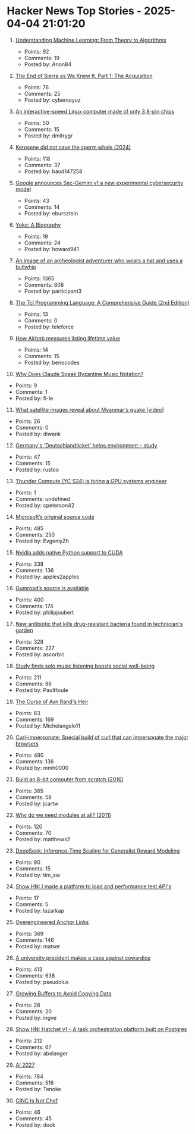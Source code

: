 # Hacker News Top Stories - 2025-04-04 21:01:20

1. [Understanding Machine Learning: From Theory to Algorithms](https://www.cs.huji.ac.il/~shais/UnderstandingMachineLearning/copy.html)
   - Points: 92
   - Comments: 19
   - Posted by: Anon84

2. [The End of Sierra as We Knew It, Part 1: The Acquisition](https://www.filfre.net/2025/04/the-end-of-sierra-as-we-knew-it-part-1-the-acquisition/)
   - Points: 76
   - Comments: 25
   - Posted by: cybersoyuz

3. [An interactive-speed Linux computer made of only 3 8-pin chips](https://dmitry.gr/?r=05.Projects&proj=36.%208pinLinux)
   - Points: 50
   - Comments: 15
   - Posted by: dmitrygr

4. [Kerosene did not save the sperm whale (2024)](https://edconway.substack.com/p/no-kerosene-did-not-save-the-sperm)
   - Points: 118
   - Comments: 37
   - Posted by: baud147258

5. [Google announces Sec-Gemini v1 a new experimental cybersecurity model](https://security.googleblog.com/2025/04/google-launches-sec-gemini-v1-new.html)
   - Points: 43
   - Comments: 14
   - Posted by: ebursztein

6. [Yoko: A Biography](https://www.newstatesman.com/culture/books/book-of-the-day/2025/03/the-yoko-ono-problem)
   - Points: 19
   - Comments: 24
   - Posted by: howard941

7. [An image of an archeologist adventurer who wears a hat and uses a bullwhip](https://theaiunderwriter.substack.com/p/an-image-of-an-archeologist-adventurer)
   - Points: 1365
   - Comments: 808
   - Posted by: participant3

8. [The Tcl Programming Language: A Comprehensive Guide (2nd Edition)](https://www.magicsplat.com/ttpl/index.html)
   - Points: 13
   - Comments: 0
   - Posted by: teleforce

9. [How Airbnb measures listing lifetime value](https://medium.com/airbnb-engineering/how-airbnb-measures-listing-lifetime-value-a603bf05142c)
   - Points: 14
   - Comments: 15
   - Posted by: benocodes

10. [Why Does Claude Speak Byzantine Music Notation?](https://fi-le.net/byzantine/)
   - Points: 9
   - Comments: 1
   - Posted by: fi-le

11. [What satellite images reveal about Myanmar's quake [video]](https://www.bbc.com/news/videos/cn4wzyv21jvo)
   - Points: 26
   - Comments: 0
   - Posted by: diwank

12. [Germany's 'Deutschlandticket' helps environment – study](https://www.dw.com/en/germanys-deutschlandticket-helps-environment-study/a-72128647)
   - Points: 47
   - Comments: 15
   - Posted by: rustoo

13. [Thunder Compute (YC S24) is hiring a GPU systems engineer](https://www.ycombinator.com/companies/thunder-compute/jobs/fRSS8JQ-systems-engineer)
   - Points: 1
   - Comments: undefined
   - Posted by: cpeterson42

14. [Microsoft’s original source code](https://www.gatesnotes.com/home/home-page-topic/reader/microsoft-original-source-code)
   - Points: 485
   - Comments: 250
   - Posted by: EvgeniyZh

15. [Nvidia adds native Python support to CUDA](https://thenewstack.io/nvidia-finally-adds-native-python-support-to-cuda/)
   - Points: 338
   - Comments: 136
   - Posted by: apples2apples

16. [Gumroad’s source is available](https://github.com/antiwork/gumroad)
   - Points: 400
   - Comments: 174
   - Posted by: philipjoubert

17. [New antibiotic that kills drug-resistant bacteria found in technician's garden](https://www.nature.com/articles/d41586-025-00945-z)
   - Points: 328
   - Comments: 227
   - Posted by: ascorbic

18. [Study finds solo music listening boosts social well-being](https://phys.org/news/2025-03-solo-music-boosts-social.html)
   - Points: 211
   - Comments: 86
   - Posted by: PaulHoule

19. [The Curse of Ayn Rand's Heir](https://www.theatlantic.com/ideas/archive/2025/03/ayn-rand-peikoff-inheritance-battle/682219/)
   - Points: 83
   - Comments: 169
   - Posted by: Michelangelo11

20. [Curl-impersonate: Special build of curl that can impersonate the major browsers](https://github.com/lwthiker/curl-impersonate)
   - Points: 490
   - Comments: 136
   - Posted by: mmh0000

21. [Build an 8-bit computer from scratch (2016)](https://eater.net/8bit/)
   - Points: 365
   - Comments: 58
   - Posted by: jcartw

22. [Why do we need modules at all? (2011)](https://groups.google.com/g/erlang-programming/c/LKLesmrss2k)
   - Points: 120
   - Comments: 70
   - Posted by: matthews2

23. [DeepSeek: Inference-Time Scaling for Generalist Reward Modeling](https://arxiv.org/abs/2504.02495)
   - Points: 90
   - Comments: 15
   - Posted by: tim_sw

24. [Show HN: I made a platform to load and performance test API's](https://buzzbench.io/)
   - Points: 17
   - Comments: 5
   - Posted by: lazarkap

25. [Overengineered Anchor Links](https://thirty-five.com/overengineered-anchoring)
   - Points: 369
   - Comments: 146
   - Posted by: matser

26. [A university president makes a case against cowardice](https://www.newyorker.com/news/q-and-a/a-university-president-makes-a-case-against-cowardice)
   - Points: 413
   - Comments: 638
   - Posted by: pseudolus

27. [Growing Buffers to Avoid Copying Data](https://johnnysswlab.com/growing-buffers-to-avoid-copying-data/)
   - Points: 28
   - Comments: 20
   - Posted by: ingve

28. [Show HN: Hatchet v1 – A task orchestration platform built on Postgres](https://github.com/hatchet-dev/hatchet)
   - Points: 212
   - Comments: 67
   - Posted by: abelanger

29. [AI 2027](https://ai-2027.com/)
   - Points: 784
   - Comments: 516
   - Posted by: Tenoke

30. [CINC Is Not Chef](https://cinc.sh/)
   - Points: 46
   - Comments: 45
   - Posted by: duck

